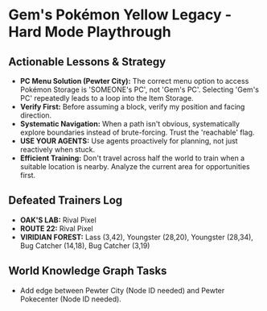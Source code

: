 # Gem's Pokémon Yellow Legacy - Hard Mode Playthrough

## Actionable Lessons & Strategy
- **PC Menu Solution (Pewter City):** The correct menu option to access Pokémon Storage is 'SOMEONE's PC', not 'Gem's PC'. Selecting 'Gem's PC' repeatedly leads to a loop into the Item Storage.
- **Verify First:** Before assuming a block, verify my position and facing direction.
- **Systematic Navigation:** When a path isn't obvious, systematically explore boundaries instead of brute-forcing. Trust the 'reachable' flag.
- **USE YOUR AGENTS:** Use agents proactively for planning, not just reactively when stuck.
- **Efficient Training:** Don't travel across half the world to train when a suitable location is nearby. Analyze the current area for opportunities first.

## Defeated Trainers Log
- **OAK'S LAB:** Rival Pixel
- **ROUTE 22:** Rival Pixel
- **VIRIDIAN FOREST:** Lass (3,42), Youngster (28,20), Youngster (28,34), Bug Catcher (14,18), Bug Catcher (3,19)

## World Knowledge Graph Tasks
- Add edge between Pewter City (Node ID needed) and Pewter Pokecenter (Node ID needed).